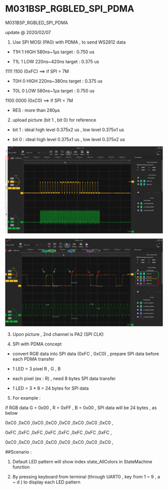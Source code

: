 # M031BSP_RGBLED_SPI_PDMA
 M031BSP_RGBLED_SPI_PDMA

update @ 2020/02/07

1. Use SPI MOSI (PA0) with PDMA , to send WS2812 data 

- T1H 1 HIGH 580ns~1μs		target : 0.750 us

- T1L 1 LOW 220ns~420ns		target : 0.375 us

1111 1100 (0xFC)	==> if SPI = 7M

- T0H 0 HIGH 220ns~380ns		target : 0.375 us

- T0L 0 LOW 580ns~1μs			target : 0.750 us

1100 0000 (0xC0)	==> if SPI = 7M	

- RES : more than 280μs

2. upload picture (bit 1 , bit 0) for reference

- bit 1 : ideal high level 0.375x2 us , low level 0.375x1 us

- bit 0 : ideal high level 0.375x1 us , low level 0.375x2 us

![image](https://github.com/released/M031BSP_RGBLED_SPI_PDMA/blob/master/scope_M031_RGB_1LED_0xFF_0x00_0x00.jpg)

![image](https://github.com/released/M031BSP_RGBLED_SPI_PDMA/blob/master/scope_bit_High_Low_1LED_0xFF_0x00_0x00.jpg)

3. Upon picture , 2nd channel is PA2 (SPI CLK) 

4. SPI with PDMA concept

- convert RGB data into SPI data (0xFC , 0xC0) , prepare SPI data before each PDMA transfer

- 1 LED = 3 pixel R , G , B 

- each pixel (ex : R) , need 8 bytes SPI data transfer

- 1 LED = 3 * 8 = 24 bytes for SPI data

5. For example : 

if RGB data G = 0x00 , R = 0xFF , B = 0x00 , SPI data will be 24 bytes , as below

0xC0 ,0xC0 ,0xC0 ,0xC0 ,0xC0 ,0xC0 ,0xC0 ,0xC0 ,

0xFC ,0xFC ,0xFC ,0xFC ,0xFC ,0xFC ,0xFC ,0xFC ,

0xC0 ,0xC0 ,0xC0 ,0xC0 ,0xC0 ,0xC0 ,0xC0 ,0xC0 ,

##Scenario : 

1. Default LED pattern will show index state_AllColors in StateMachine function

2. By pressing keyboard from terminal (through UART0 , key from 1 ~ 9 , a ~ d ) to display each LED pattern

